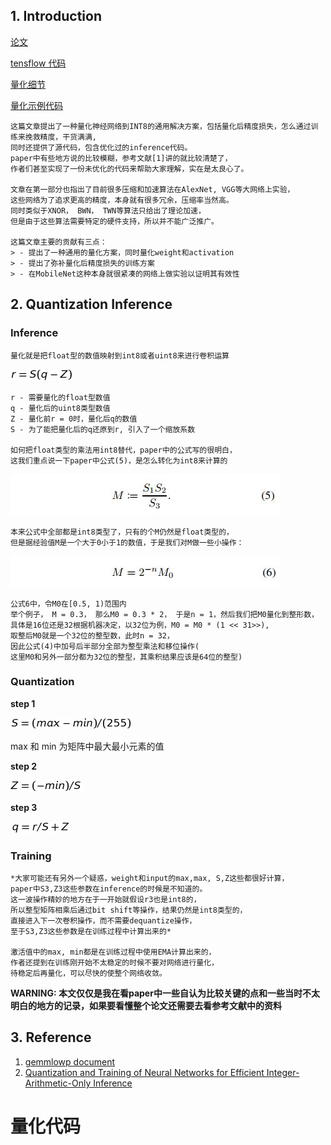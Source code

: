
## 1. Introduction  
[论文](https://arxiv.org/pdf/1712.05877.pdf)

[tensflow 代码](https://github.com/tensorflow/tensorflow/tree/master/tensorflow/contrib/quantize)

[量化细节](https://github.com/google/gemmlowp/blob/master/doc/quantization.md)

[量化示例代码](https://github.com/google/gemmlowp/blob/master/doc/quantization_example.cc)

    这篇文章提出了一种量化神经网络到INT8的通用解决方案，包括量化后精度损失，怎么通过训练来挽救精度，干货满满,  
    同时还提供了源代码，包含优化过的inference代码。    
    paper中有些地方说的比较模糊，参考文献[1]讲的就比较清楚了，  
    作者们甚至实现了一份未优化的代码来帮助大家理解，实在是太良心了。    

    文章在第一部分也指出了目前很多压缩和加速算法在AlexNet, VGG等大网络上实验，  
    这些网络为了追求更高的精度，本身就有很多冗余，压缩率当然高。    
    同时类似于XNOR， BWN， TWN等算法只给出了理论加速，
    但是由于这些算法需要特定的硬件支持，所以并不能广泛推广。    

    这篇文章主要的贡献有三点：    
    > - 提出了一种通用的量化方案，同时量化weight和activation  
    > - 提出了弥补量化后精度损失的训练方案  
    > - 在MobileNet这种本身就很紧凑的网络上做实验以证明其有效性  

## 2. Quantization Inference  

### Inference  
    量化就是把float型的数值映射到int8或者uint8来进行卷积运算  

![formula1](https://github.com/Ewenwan/camel007.github.io/blob/master/img/2018-06-10/formula1.jpg)

    r - 需要量化的float型数值  
    q - 量化后的uint8类型数值  
    Z - 量化前r = 0时，量化后q的数值  
    S - 为了能把量化后的q还原到r, 引入了一个缩放系数  

    如何把float类型的乘法用int8替代，paper中的公式写的很明白，  
    这我们重点说一下paper中公式(5)，是怎么转化为int8来计算的    
![formula5](https://github.com/Ewenwan/camel007.github.io/blob/master/img/2018-06-10/formula5.jpg)  

    本来公式中全部都是int8类型了，只有的个M仍然是float类型的，  
    但是据经验值M是一个大于0小于1的数值，于是我们对M做一些小操作：    
![formula6](https://github.com/Ewenwan/camel007.github.io/blob/master/img/2018-06-10/formula6.jpg)  

    公式6中，令M0在[0.5, 1)范围内  
    举个例子， M = 0.3， 那么M0 = 0.3 * 2， 于是n = 1，然后我们把M0量化到整形数，  
    具体是16位还是32根据机器决定，以32位为例，M0 = M0 * (1 << 31>>),  
    取整后M0就是一个32位的整型数，此时n = 32，  
    因此公式(4)中加号后半部分全部为整型乘法和移位操作(   
    这里M0和另外一部分都为32位的整型，其乘积结果应该是64位的整型)  

### Quantization  

**step 1**  

![formula7](https://github.com/Ewenwan/camel007.github.io/blob/master/img/2018-06-10/formula7.jpg) 

max 和 min 为矩阵中最大最小元素的值  

**step 2**  

![formula8](https://github.com/Ewenwan/camel007.github.io/blob/master/img/2018-06-10/formula8.jpg)  

**step 3**  

![formula9](https://github.com/Ewenwan/camel007.github.io/blob/master/img/2018-06-10/formula9.jpg)  

### Training

    *大家可能还有另外一个疑惑，weight和input的max,max, S,Z这些都很好计算，  
    paper中S3,Z3这些参数在inference的时候是不知道的。  
    这一波操作精妙的地方在于一开始就假设r3也是int8的，  
    所以整型矩阵相乘后通过bit shift等操作，结果仍然是int8类型的，  
    直接进入下一次卷积操作，而不需要dequantize操作，  
    至于S3,Z3这些参数是在训练过程中计算出来的*

    激活值中的max, min都是在训练过程中使用EMA计算出来的，  
    作者还提到在训练刚开始不太稳定的时候不要对网络进行量化，  
    待稳定后再量化，可以尽快的使整个网络收敛。  

**WARNING: 本文仅仅是我在看paper中一些自认为比较关键的点和一些当时不太明白的地方的记录，如果要看懂整个论文还需要去看参考文献中的资料**


## 3. Reference  
1. [gemmlowp document](https://github.com/google/gemmlowp/tree/master/doc)  
2. [Quantization and Training of Neural Networks for Efficient
Integer-Arithmetic-Only Inference](https://arxiv.org/pdf/1712.05877.pdf)

# 量化代码






